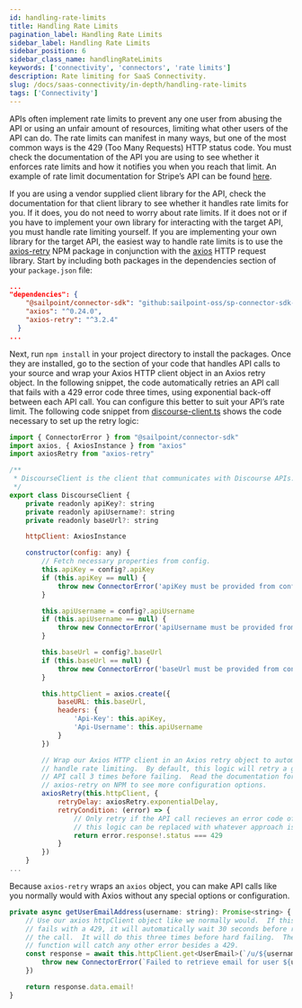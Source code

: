 ```yaml
---
id: handling-rate-limits
title: Handling Rate Limits
pagination_label: Handling Rate Limits
sidebar_label: Handling Rate Limits
sidebar_position: 6
sidebar_class_name: handlingRateLimits
keywords: ['connectivity', 'connectors', 'rate limits']
description: Rate limiting for SaaS Connectivity.
slug: /docs/saas-connectivity/in-depth/handling-rate-limits
tags: ['Connectivity']
---
```


APIs often implement rate limits to prevent any one user from abusing the API or using an unfair amount of resources, limiting what other users of the API can do. The rate limits can manifest in many ways, but one of the most common ways is the 429 (Too Many Requests) HTTP status code. You must check the documentation of the API you are using to see whether it enforces rate limits and how it notifies you when you reach that limit. An example of rate limit documentation for Stripe’s API can be found [here](https://stripe.com/docs/rate-limits).

If you are using a vendor supplied client library for the API, check the documentation for that client library to see whether it handles rate limits for you. If it does, you do not need to worry about rate limits. If it does not or if you have to implement your own library for interacting with the target API, you must handle rate limiting yourself. If you are implementing your own library for the target API, the easiest way to handle rate limits is to use the [axios-retry](https://www.npmjs.com/package/axios-retry) NPM package in conjunction with the [axios](https://www.npmjs.com/package/axios) HTTP request library. Start by including both packages in the dependencies section of your `package.json` file:

```json
...
"dependencies": {
    "@sailpoint/connector-sdk": "github:sailpoint-oss/sp-connector-sdk-js#main",
    "axios": "^0.24.0",
    "axios-retry": "^3.2.4"
  }
...
```

Next, run `npm install` in your project directory to install the packages. Once they are installed, go to the section of your code that handles API calls to your source and wrap your Axios HTTP client object in an Axios retry object. In the following snippet, the code automatically retries an API call that fails with a 429 error code three times, using exponential back-off between each API call. You can configure this better to suit your API’s rate limit. The following code snippet from [discourse-client.ts](https://github.com/sailpoint-oss/discourse-connector-2/blob/main/src/discourse-client.ts) shows the code necessary to set up the retry logic:

```javascript
import { ConnectorError } from "@sailpoint/connector-sdk"
import axios, { AxiosInstance } from "axios"
import axiosRetry from "axios-retry"

/**
 * DiscourseClient is the client that communicates with Discourse APIs.
 */
export class DiscourseClient {
    private readonly apiKey?: string
    private readonly apiUsername?: string
    private readonly baseUrl?: string

    httpClient: AxiosInstance

    constructor(config: any) {
        // Fetch necessary properties from config.
        this.apiKey = config?.apiKey
        if (this.apiKey == null) {
            throw new ConnectorError('apiKey must be provided from config')
        }

        this.apiUsername = config?.apiUsername
        if (this.apiUsername == null) {
            throw new ConnectorError('apiUsername must be provided from config')
        }

        this.baseUrl = config?.baseUrl
        if (this.baseUrl == null) {
            throw new ConnectorError('baseUrl must be provided from config')
        }

        this.httpClient = axios.create({
            baseURL: this.baseUrl,
            headers: {
                'Api-Key': this.apiKey,
                'Api-Username': this.apiUsername
            }
        })

        // Wrap our Axios HTTP client in an Axios retry object to automatically
        // handle rate limiting.  By default, this logic will retry a given
        // API call 3 times before failing.  Read the documentation for
        // axios-retry on NPM to see more configuration options.
        axiosRetry(this.httpClient, {
            retryDelay: axiosRetry.exponentialDelay,
            retryCondition: (error) => {
                // Only retry if the API call recieves an error code of 429
                // this logic can be replaced with whatever approach is necessary for your connector
                return error.response!.status === 429
            }
        })
    }
...
```

Because `axios-retry` wraps an `axios` object, you can make API calls like you normally would with Axios without any special options or configuration.

```javascript
private async getUserEmailAddress(username: string): Promise<string> {
    // Use our axios httpClient object like we normally would.  If this call
    // fails with a 429, it will automatically wait 30 seconds before retrying
    // the call.  It will do this three times before hard failing.  The catch
    // function will catch any other error besides a 429.
    const response = await this.httpClient.get<UserEmail>(`/u/${username}/emails.json`).catch(error => {
        throw new ConnectorError(`Failed to retrieve email for user ${username}`)
    })

    return response.data.email!
}
```
